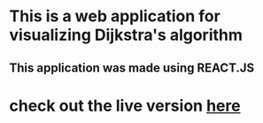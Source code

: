 # This is a web application for visualizing Dijkstra's algorithm

## This application was made using REACT.JS

# check out the live version [here](https://dijkstra-visualizer-chi.vercel.app/)


